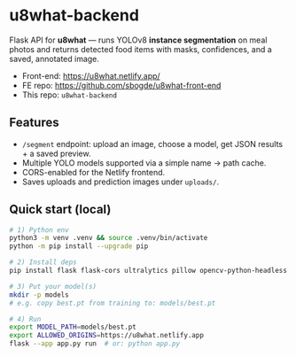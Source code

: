# u8what-backend

Flask API for **u8what** — runs YOLOv8 **instance segmentation** on meal photos and returns
detected food items with masks, confidences, and a saved, annotated image.

- Front-end: https://u8what.netlify.app/
- FE repo: https://github.com/sbogde/u8what-front-end
- This repo: `u8what-backend`

## Features

- `/segment` endpoint: upload an image, choose a model, get JSON results + a saved preview.
- Multiple YOLO models supported via a simple name → path cache.
- CORS-enabled for the Netlify frontend.
- Saves uploads and prediction images under `uploads/`.

## Quick start (local)

```bash
# 1) Python env
python3 -m venv .venv && source .venv/bin/activate
python -m pip install --upgrade pip

# 2) Install deps
pip install flask flask-cors ultralytics pillow opencv-python-headless numpy gunicorn

# 3) Put your model(s)
mkdir -p models
# e.g. copy best.pt from training to: models/best.pt

# 4) Run
export MODEL_PATH=models/best.pt
export ALLOWED_ORIGINS=https://u8what.netlify.app
flask --app app.py run  # or: python app.py
```
